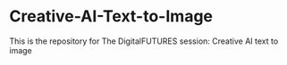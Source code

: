 # Creative-AI-Text-to-Image
This is the repository for The DigitalFUTURES session: Creative AI text to image

